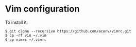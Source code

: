 # Vim configuration

To install it:

    $ git clone --recursive https://github.com/acerv/vimrc.git
    $ cp -rf vim ~/.vim
    $ cp vimrc ~/.vimrc
